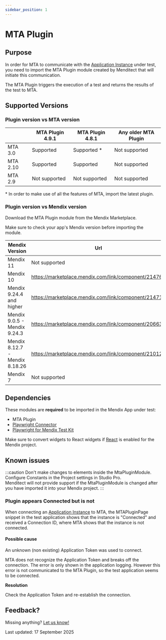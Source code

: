 ```yaml
---
sidebar_position: 1
---
```


# MTA Plugin

## Purpose

In order for MTA to communicate with the [Application Instance](../mta/application-instance) under test, you need to import the MTA Plugin module created by Menditect that will initiate this communication. 

The MTA Plugin triggers the execution of a test and returns the results of the test to MTA.

## Supported Versions

### Plugin version vs MTA version

|          | MTA Plugin 4.9.1 | MTA Plugin 4.8.1 | Any older MTA Plugin |
| -------- | ---------------- | ---------------- | -------------------- |
| MTA 3.0  | Supported        | Supported *      | Not supported        |
| MTA 2.10 | Supported        | Supported        | Not supported        |
| MTA 2.9  | Not supported    | Not supported    | Not supported        |

\* In order to make use of all the features of MTA, import the latest plugin.
 

### Plugin version vs Mendix version

Download the MTA Plugin module from the Mendix Marketplace. 

Make sure to check your app's Mendix version before importing the module. 

| Mendix Version                 | Url                                                  |
| ------------------------------ | ---------------------------------------------------- |
| Mendix 11                      | Not supported                                        |
| Mendix 10                      | https://marketplace.mendix.com/link/component/214764 |
| Mendix 9.24.4 and higher       | https://marketplace.mendix.com/link/component/214717 |
| Mendix 9.0.5 - Mendix 9.24.3   | https://marketplace.mendix.com/link/component/206637 |
| Mendix 8.12.7 - Mendix 8.18.26 | https://marketplace.mendix.com/link/component/210123 |
| Mendix 7                       | Not supported                                        |



## Dependencies

These modules are **required** to be imported in the Mendix App under test:
- MTA Plugin
- [Playwright Connector](playwright-connector)
- [Playwright for Mendix Test Kit](playwright-testkit)


Make sure to convert widgets to React widgets if [React](https://docs.mendix.com/refguide/mendix-client/react/) is enabled for the Mendix project.

## Known issues


:::caution
Don't make changes to elements inside the MtaPluginModule. Configure Constants in the Project settings in Studio Pro.<br/>Menditect will not provide support if the MtaPluginModule is changed after you have imported it into your Mendix project.
:::

### Plugin appears Connected but is not

When connecting an [Application Instance](../mta/application-instance) to MTA, the MTAPluginPage snippet in the test application shows that the instance is "Connected" and received a Connection ID, where MTA shows that the instance is not connected.

#### Possible cause

An unknown (non existing) Application Token was used to connect.

MTA does not recognize the Application Token and breaks off the connection. The error is only shown in the application logging. However this error is not communicated to the MTA Plugin, so the test application seems to be connected. 

**Resolution**

Check the Application Token and re-establish the connection.

## Feedback?
Missing anything? [Let us know!](mailto:support@menditect.com)

Last updated: 17 September 2025
